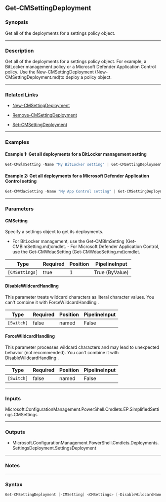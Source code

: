 Get-CMSettingDeployment
-----------------------




### Synopsis
Get all of the deployments for a settings policy object.



---


### Description

Get all of the deployments for a settings policy object. For example, a BitLocker management policy or a Microsoft Defender Application Control policy. Use the New-CMSettingDeployment (New-CMSettingDeployment.md)to deploy a policy object.



---


### Related Links
* [New-CMSettingDeployment](New-CMSettingDeployment)



* [Remove-CMSettingDeployment](Remove-CMSettingDeployment)



* [Set-CMSettingDeployment](Set-CMSettingDeployment)





---


### Examples
#### Example 1: Get all deployments for a BitLocker management setting
```PowerShell
Get-CMBlmSetting -Name "My BitLocker setting" | Get-CMSettingDeployment
```

#### Example 2: Get all deployments for a Microsoft Defender Application Control setting
```PowerShell
Get-CMWdacSetting -Name "My App Control setting" | Get-CMSettingDeployment
```



---


### Parameters
#### **CMSetting**

Specify a settings object to get its deployments.


* For BitLocker management, use the Get-CMBlmSetting (Get-CMBlmSetting.md)cmdlet. - For Microsoft Defender Application Control, use the Get-CMWdacSetting (Get-CMWdacSetting.md)cmdlet.






|Type          |Required|Position|PipelineInput |
|--------------|--------|--------|--------------|
|`[CMSettings]`|true    |1       |True (ByValue)|



#### **DisableWildcardHandling**

This parameter treats wildcard characters as literal character values. You can't combine it with ForceWildcardHandling .






|Type      |Required|Position|PipelineInput|
|----------|--------|--------|-------------|
|`[Switch]`|false   |named   |False        |



#### **ForceWildcardHandling**

This parameter processes wildcard characters and may lead to unexpected behavior (not recommended). You can't combine it with DisableWildcardHandling .






|Type      |Required|Position|PipelineInput|
|----------|--------|--------|-------------|
|`[Switch]`|false   |named   |False        |





---


### Inputs
Microsoft.ConfigurationManagement.PowerShell.Cmdlets.EP.SimplifiedSettings.CMSettings





---


### Outputs
* Microsoft.ConfigurationManagement.PowerShell.Cmdlets.Deployments.SettingsDeployment.SettingsDeployment






---


### Notes




---


### Syntax
```PowerShell
Get-CMSettingDeployment [-CMSetting] <CMSettings> [-DisableWildcardHandling] [-ForceWildcardHandling] [<CommonParameters>]
```
